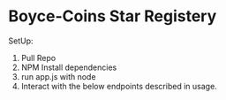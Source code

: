 # Boyce-Coins Star Registery

SetUp:
1. Pull Repo
2. NPM Install dependencies
3. run app.js with node
4. Interact with the below endpoints described in usage.



